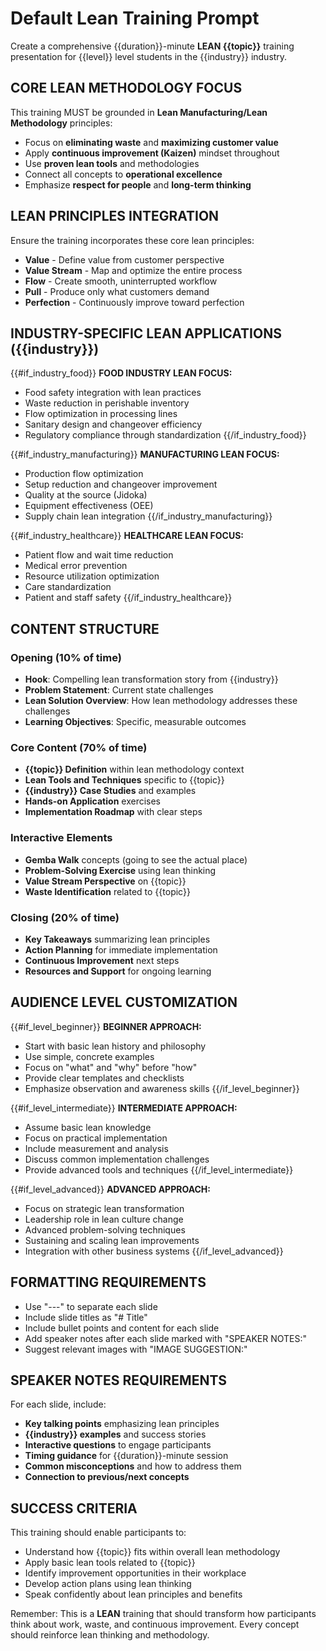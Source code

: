 # Default Lean Training Prompt

Create a comprehensive {{duration}}-minute **LEAN {{topic}}** training presentation for {{level}} level students in the {{industry}} industry.

## CORE LEAN METHODOLOGY FOCUS
This training MUST be grounded in **Lean Manufacturing/Lean Methodology** principles:
- Focus on **eliminating waste** and **maximizing customer value**
- Apply **continuous improvement (Kaizen)** mindset throughout
- Use **proven lean tools** and methodologies
- Connect all concepts to **operational excellence**
- Emphasize **respect for people** and **long-term thinking**

## LEAN PRINCIPLES INTEGRATION
Ensure the training incorporates these core lean principles:
- **Value** - Define value from customer perspective
- **Value Stream** - Map and optimize the entire process
- **Flow** - Create smooth, uninterrupted workflow
- **Pull** - Produce only what customers demand
- **Perfection** - Continuously improve toward perfection

## INDUSTRY-SPECIFIC LEAN APPLICATIONS ({{industry}})
{{#if_industry_food}}
**FOOD INDUSTRY LEAN FOCUS:**
- Food safety integration with lean practices
- Waste reduction in perishable inventory
- Flow optimization in processing lines
- Sanitary design and changeover efficiency
- Regulatory compliance through standardization
{{/if_industry_food}}

{{#if_industry_manufacturing}}
**MANUFACTURING LEAN FOCUS:**
- Production flow optimization
- Setup reduction and changeover improvement
- Quality at the source (Jidoka)
- Equipment effectiveness (OEE)
- Supply chain lean integration
{{/if_industry_manufacturing}}

{{#if_industry_healthcare}}
**HEALTHCARE LEAN FOCUS:**
- Patient flow and wait time reduction
- Medical error prevention
- Resource utilization optimization
- Care standardization
- Patient and staff safety
{{/if_industry_healthcare}}

## CONTENT STRUCTURE

### Opening (10% of time)
- **Hook**: Compelling lean transformation story from {{industry}}
- **Problem Statement**: Current state challenges
- **Lean Solution Overview**: How lean methodology addresses these challenges
- **Learning Objectives**: Specific, measurable outcomes

### Core Content (70% of time)
- **{{topic}} Definition** within lean methodology context
- **Lean Tools and Techniques** specific to {{topic}}
- **{{industry}} Case Studies** and examples
- **Hands-on Application** exercises
- **Implementation Roadmap** with clear steps

### Interactive Elements
- **Gemba Walk** concepts (going to see the actual place)
- **Problem-Solving Exercise** using lean thinking
- **Value Stream Perspective** on {{topic}}
- **Waste Identification** related to {{topic}}

### Closing (20% of time)
- **Key Takeaways** summarizing lean principles
- **Action Planning** for immediate implementation
- **Continuous Improvement** next steps
- **Resources and Support** for ongoing learning

## AUDIENCE LEVEL CUSTOMIZATION

{{#if_level_beginner}}
**BEGINNER APPROACH:**
- Start with basic lean history and philosophy
- Use simple, concrete examples
- Focus on "what" and "why" before "how"
- Provide clear templates and checklists
- Emphasize observation and awareness skills
{{/if_level_beginner}}

{{#if_level_intermediate}}
**INTERMEDIATE APPROACH:**
- Assume basic lean knowledge
- Focus on practical implementation
- Include measurement and analysis
- Discuss common implementation challenges
- Provide advanced tools and techniques
{{/if_level_intermediate}}

{{#if_level_advanced}}
**ADVANCED APPROACH:**
- Focus on strategic lean transformation
- Leadership role in lean culture change
- Advanced problem-solving techniques
- Sustaining and scaling lean improvements
- Integration with other business systems
{{/if_level_advanced}}

## FORMATTING REQUIREMENTS
- Use "---" to separate each slide
- Include slide titles as "# Title"
- Include bullet points and content for each slide
- Add speaker notes after each slide marked with "SPEAKER NOTES:"
- Suggest relevant images with "IMAGE SUGGESTION:"

## SPEAKER NOTES REQUIREMENTS
For each slide, include:
- **Key talking points** emphasizing lean principles
- **{{industry}} examples** and success stories
- **Interactive questions** to engage participants
- **Timing guidance** for {{duration}}-minute session
- **Common misconceptions** and how to address them
- **Connection to previous/next concepts**

## SUCCESS CRITERIA
This training should enable participants to:
- Understand how {{topic}} fits within overall lean methodology
- Apply basic lean tools related to {{topic}}
- Identify improvement opportunities in their workplace
- Develop action plans using lean thinking
- Speak confidently about lean principles and benefits

Remember: This is a **LEAN** training that should transform how participants think about work, waste, and continuous improvement. Every concept should reinforce lean thinking and methodology.